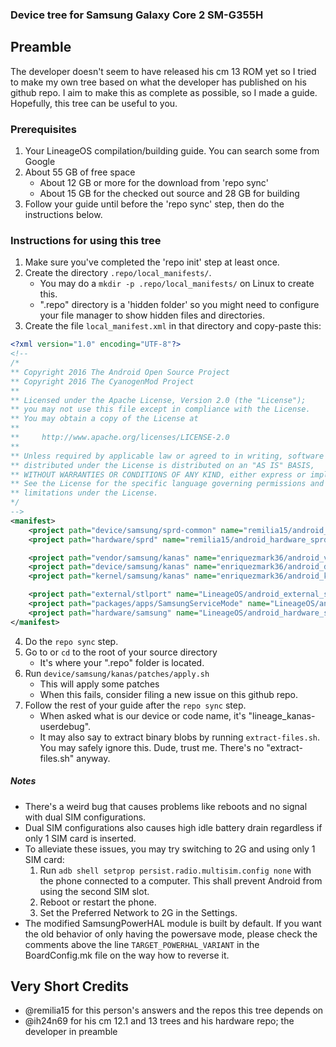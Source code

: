 ### Device tree for Samsung Galaxy Core 2 SM-G355H

## Preamble
The developer doesn't seem to have released his cm 13 ROM yet so I tried to make my own tree based on what the developer has published on his github repo. I aim to make this as complete as possible, so I made a guide. Hopefully, this tree can be useful to you.

### Prerequisites
1. Your LineageOS compilation/building guide. You can search some from Google
2. About 55 GB of free space
   * About 12 GB or more for the download from 'repo sync'
   * About 15 GB for the checked out source and 28 GB for building
3. Follow your guide until before the 'repo sync' step, then do the instructions below.

### Instructions for using this tree
1. Make sure you've completed the 'repo init' step at least once.
2. Create the directory `.repo/local_manifests/`.
   * You may do a `mkdir -p .repo/local_manifests/` on Linux to create this.
   * ".repo" directory is a 'hidden folder' so you might need to configure your file manager to show hidden files and directories.
3. Create the file `local_manifest.xml` in that directory and copy-paste this:



```xml
<?xml version="1.0" encoding="UTF-8"?>
<!--
/*
** Copyright 2016 The Android Open Source Project
** Copyright 2016 The CyanogenMod Project
**
** Licensed under the Apache License, Version 2.0 (the "License");
** you may not use this file except in compliance with the License.
** You may obtain a copy of the License at
**
**     http://www.apache.org/licenses/LICENSE-2.0
**
** Unless required by applicable law or agreed to in writing, software
** distributed under the License is distributed on an "AS IS" BASIS,
** WITHOUT WARRANTIES OR CONDITIONS OF ANY KIND, either express or implied.
** See the License for the specific language governing permissions and
** limitations under the License.
*/
-->
<manifest>
	<project path="device/samsung/sprd-common" name="remilia15/android_device_samsung_sprd-common" remote="github" revision="cm-13.0"/>
	<project path="hardware/sprd" name="remilia15/android_hardware_sprd" remote="github" revision="cm-13.0"/>

	<project path="vendor/samsung/kanas" name="enriquezmark36/android_vendor_samsung_kanas" remote="github" revision="cm-13.0"/>
	<project path="device/samsung/kanas" name="enriquezmark36/android_device_samsung_kanas" remote="github" revision="cm-13.0"/>
	<project path="kernel/samsung/kanas" name="enriquezmark36/android_kernel_samsung_kanas" remote="github" revision="yack_testing"/>

	<project path="external/stlport" name="LineageOS/android_external_stlport" revision="cm-13.0" remote="github" />
	<project path="packages/apps/SamsungServiceMode" name="LineageOS/android_packages_apps_SamsungServiceMode" revision="cm-13.0" remote="github" />
	<project path="hardware/samsung" name="LineageOS/android_hardware_samsung" revision="cm-13.0" remote="github"/>
</manifest>
```



4. Do the `repo sync` step.
5. Go to or `cd` to the root of your source directory
   * It's where your ".repo" folder is located.
5. Run `device/samsung/kanas/patches/apply.sh`
   * This will apply some patches
   * When this fails, consider filing a new issue on this github repo.
6. Follow the rest of your guide after the `repo sync` step.
   * When asked what is our device or code name, it's "lineage_kanas-userdebug".
   * It may also say to extract binary blobs by running `extract-files.sh`. You may safely ignore this. Dude, trust me. There's no "extract-files.sh" anyway.

##### Notes
* There's a weird bug that causes problems like reboots and no signal with dual SIM configurations.
* Dual SIM configurations also causes high idle battery drain regardless if only 1 SIM card is inserted.
* To alleviate these issues, you may try switching to 2G and using only 1 SIM card:
   1. Run `adb shell setprop persist.radio.multisim.config none` with the phone connected to a computer. This shall prevent Android from using the second SIM slot.
   2. Reboot or restart the phone.
   3. Set the Preferred Network to 2G in the Settings.
* The modified SamsungPowerHAL module is built by default. If you want the old behavior of only having the powersave mode, please check the comments above the line `TARGET_POWERHAL_VARIANT` in the BoardConfig.mk file on the way how to reverse it.

## Very Short Credits
* @remilia15 for this person's answers and the repos this tree depends on
* @ih24n69 for his cm 12.1 and 13 trees and his hardware repo; the developer in preamble
